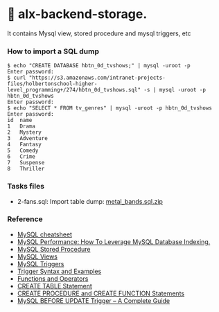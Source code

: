 # 📖 alx-backend-storage.
It contains Mysql view, stored procedure and mysql triggers, etc

### How to import a SQL dump
```
$ echo "CREATE DATABASE hbtn_0d_tvshows;" | mysql -uroot -p
Enter password: 
$ curl "https://s3.amazonaws.com/intranet-projects-files/holbertonschool-higher-level_programming+/274/hbtn_0d_tvshows.sql" -s | mysql -uroot -p hbtn_0d_tvshows
Enter password: 
$ echo "SELECT * FROM tv_genres" | mysql -uroot -p hbtn_0d_tvshows
Enter password: 
id  name
1   Drama
2   Mystery
3   Adventure
4   Fantasy
5   Comedy
6   Crime
7   Suspense
8   Thriller
```
### Tasks files
- 2-fans.sql: Import table dump: [metal_bands.sql.zip](https://github.com/faustine-van/alx-backend-storage/blob/master/0x00-MySQL_Advanced/dump_sql_files/metal_bands.sql)
### Reference

- [MySQL cheatsheet](https://devhints.io/mysql?utm_campaign=ALX%20-%202023%20-%20SE%20Cohort%2013&utm_medium=email&_hsmi=81332650&_hsenc=p2ANqtz--BHD76ZQc9Rx9p3knO0x8PSKxVHSFpxWD1lXgScRTzZuTQ0qbDIPsD710X4CaIMxMl4K3MnfvEw0Chl8jZ6YNVLCMeVF0O_lXDA_DdQ5svkEnbBJM&utm_content=81332650&utm_source=hs_email)
- [MySQL Performance: How To Leverage MySQL Database Indexing.](https://www.liquidweb.com/kb/mysql-optimization-how-to-leverage-mysql-database-indexing/?utm_campaign=ALX%20-%202023%20-%20SE%20Cohort%2013&utm_medium=email&_hsmi=81332650&_hsenc=p2ANqtz-8iHaGRBvYtRET1JHNU9BBuxvQvbj9L14xpr2kQzViaLIiTpi1flJvaDpnZSqIoGYEUwN4X2f0oQJkk_ld1ghCSY3zkPS5LFsgijz2Fg5NjsQTDeCU&utm_content=81332650&utm_source=hs_email)
- [ MySQL Stored Procedure](https://www.w3resource.com/mysql/mysql-procedure.php?utm_campaign=ALX%20-%202023%20-%20SE%20Cohort%2013&utm_medium=email&_hsmi=81332650&_hsenc=p2ANqtz-9cSF7w5sFF2_wgMjlXvELtcHw8RuzM7ygMukt55nvsHCBdiBBy167WicwcR6FaryTQDNFWuL9ruBHTsQ48zrmLvg8tKvf3xG8NqKdZsgdAHgIyh7k&utm_content=81332650&utm_source=hs_email#google_vignette)
- [MySQL Views](https://www.w3resource.com/mysql/mysql-views.php?utm_campaign=ALX%20-%202023%20-%20SE%20Cohort%2013&utm_medium=email&_hsmi=81332650&_hsenc=p2ANqtz-_1XmezMoPiVNVqcHi_BVzIeARcsvvCsJdLT-sQ_URL5opIZY--DYYPj4gX5i75_UMrsFgBLoa0_QyITtiF2udEundjWksIKI7ge07SQCbVsJcJMXg&utm_content=81332650&utm_source=hs_email#google_vignette)
- [MySQL Triggers](https://www.w3resource.com/mysql/mysql-triggers.php#google_vignette)
- [Trigger Syntax and Examples](https://dev.mysql.com/doc/refman/5.7/en/trigger-syntax.html)
- [Functions and Operators](https://dev.mysql.com/doc/refman/5.7/en/functions.html)
- [CREATE TABLE Statement](https://dev.mysql.com/doc/refman/5.7/en/create-table.html)
- [CREATE PROCEDURE and CREATE FUNCTION Statements](https://dev.mysql.com/doc/refman/5.7/en/create-procedure.html)
- [MySQL BEFORE UPDATE Trigger – A Complete Guide](https://mysqlcode.com/mysql-before-update-trigger/)
